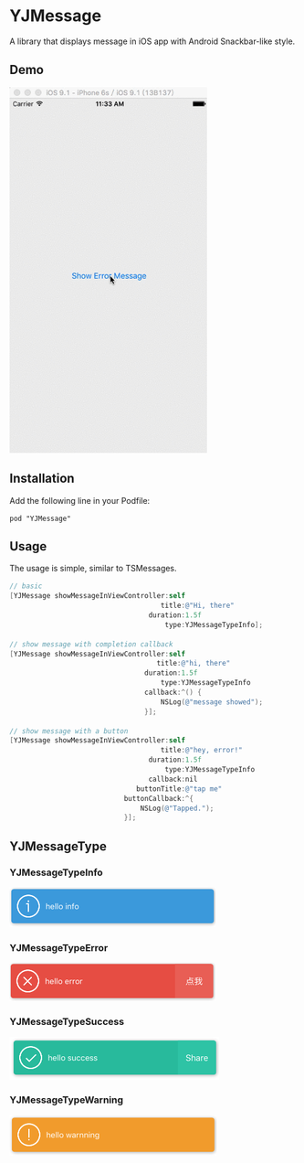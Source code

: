 # YJMessage

A library that displays message in iOS app with Android Snackbar-like style.

## Demo

![demo.gif](./images/demo.gif)

## Installation

Add the following line in your Podfile:

```
pod "YJMessage"
```

## Usage

The usage is simple, similar to TSMessages.

```objective-c
// basic
[YJMessage showMessageInViewController:self
                                     title:@"Hi, there"
                                  duration:1.5f
                                      type:YJMessageTypeInfo];

// show message with completion callback
[YJMessage showMessageInViewController:self
                                    title:@"hi, there"
                                 duration:1.5f
                                     type:YJMessageTypeInfo
                                 callback:^() {
                                     NSLog(@"message showed");
                                 }];

// show message with a button
[YJMessage showMessageInViewController:self
                                     title:@"hey, error!"
                                  duration:1.5f
                                      type:YJMessageTypeInfo
                                  callback:nil
                               buttonTitle:@"tap me"
                            buttonCallback:^{
                                NSLog(@"Tapped.");
                            }];
```

## YJMessageType

### YJMessageTypeInfo

![message_info.png](./images/message_info.png)

### YJMessageTypeError

![mesage_error.png](./images/message_error.png)

### YJMessageTypeSuccess

![message_sucess.png](./images/message_sucess.png)

### YJMessageTypeWarning

![message_warnning.png](./images/message_warnning.png)
